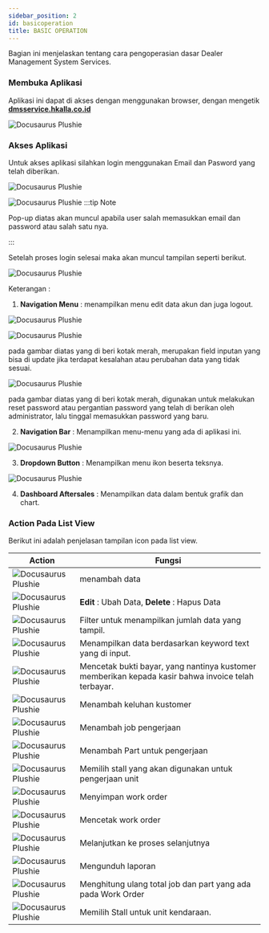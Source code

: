 ```yaml
---
sidebar_position: 2
id: basicoperation
title: BASIC OPERATION
---
```


Bagian ini menjelaskan tentang cara pengoperasian dasar Dealer Management System Services.

### Membuka Aplikasi

Aplikasi ini dapat di akses dengan menggunakan browser, dengan mengetik **[dmsservice.hkalla.co.id](https://dmsservice.hkalla.co.id)**

![Docusaurus Plushie](img_basicoperation/url.png)

### Akses Aplikasi

Untuk akses aplikasi silahkan login menggunakan Email dan Pasword yang telah diberikan.

![Docusaurus Plushie](img_basicoperation/login.png)

![Docusaurus Plushie](img_basicoperation/gagalogin.png)
:::tip Note

Pop-up diatas akan muncul apabila user salah memasukkan email dan password atau salah satu nya.

:::

Setelah proses login selesai maka akan muncul tampilan seperti berikut.

![Docusaurus Plushie](img_basicoperation/dashboard.png)

Keterangan :
1. **Navigation Menu** : menampilkan menu edit data akun dan juga logout.

![Docusaurus Plushie](img_basicoperation/popupmenu.png)

![Docusaurus Plushie](img_basicoperation/editprofile.png)

pada gambar diatas yang di beri kotak merah, merupakan field inputan yang bisa di update jika terdapat kesalahan atau perubahan data yang tidak sesuai.

![Docusaurus Plushie](img_basicoperation/password.png)

pada gambar diatas yang di beri kotak merah, digunakan untuk melakukan reset password atau pergantian password yang telah di berikan oleh administrator, lalu tinggal memasukkan password yang baru.

2. **Navigation Bar** : Menampilkan menu-menu yang ada di aplikasi ini.

![Docusaurus Plushie](img_basicoperation/navbar.png)

3. **Dropdown Button** : Menampilkan menu ikon beserta teksnya.

![Docusaurus Plushie](img_basicoperation/dropdown.png)

4. **Dashboard Aftersales** : Menampilkan data dalam bentuk grafik dan chart.

### Action Pada List View
Berikut ini adalah penjelasan tampilan icon pada list view.

| Action | Fungsi |
|--------|--------|
| ![Docusaurus Plushie](img_basicoperation/btn/1.png) | menambah data |
| ![Docusaurus Plushie](img_basicoperation/btn/2.png) | **Edit** : Ubah Data, **Delete** : Hapus Data |
| ![Docusaurus Plushie](img_basicoperation/btn/3.png) | Filter untuk menampilkan jumlah data yang tampil. |
| ![Docusaurus Plushie](img_basicoperation/btn/4.png) | Menampilkan data berdasarkan keyword text yang di input. |
| ![Docusaurus Plushie](img_basicoperation/btn/5.png) | Mencetak bukti bayar, yang nantinya kustomer memberikan kepada kasir bahwa invoice telah terbayar. |
| ![Docusaurus Plushie](img_basicoperation/btn/6.png) | Menambah keluhan kustomer |
| ![Docusaurus Plushie](img_basicoperation/btn/7.png) | Menambah job pengerjaan |
| ![Docusaurus Plushie](img_basicoperation/btn/8.png) | Menambah Part untuk pengerjaan |
| ![Docusaurus Plushie](img_basicoperation/btn/9.png) | Memilih stall yang akan digunakan untuk pengerjaan unit |
| ![Docusaurus Plushie](img_basicoperation/btn/10.png) | Menyimpan work order |
| ![Docusaurus Plushie](img_basicoperation/btn/11.png) | Mencetak work order |
| ![Docusaurus Plushie](img_basicoperation/btn/12.png) | Melanjutkan ke proses selanjutnya |
| ![Docusaurus Plushie](img_basicoperation/btn/13.png) | Mengunduh laporan |
| ![Docusaurus Plushie](img_basicoperation/btn/14.png) | Menghitung ulang total job dan part yang ada pada Work Order |
| ![Docusaurus Plushie](img_basicoperation/btn/15.png) | Memilih Stall untuk unit kendaraan. |